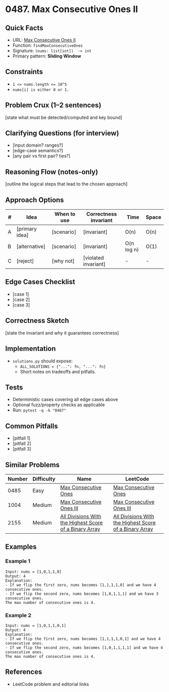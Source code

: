 # 0487. Max Consecutive Ones II

## Quick Facts

- URL: [Max Consecutive Ones II](https://leetcode.com/problems/max-consecutive-ones-ii/)
- Function: `findMaxConsecutiveOnes`
- Signature: `(nums: list[int])  -> int`
- Primary pattern: **Sliding Window**

## Constraints

- `1 <= nums.length <= 10^5`
- `nums[i] is either 0 or 1.`

## Problem Crux (1–2 sentences)

[state what must be detected/computed and key bound]

## Clarifying Questions (for interview)

- [input domain? ranges?]
- [edge-case semantics?]
- [any pair vs first pair? ties?]

## Reasoning Flow (notes-only)

[outline the logical steps that lead to the chosen approach]

## Approach Options

| #   | Idea           | When to use | Correctness invariant | Time       | Space |
| --- | -------------- | ----------- | --------------------- | ---------- | ----- |
| A   | [primary idea] | [scenario]  | [invariant]           | O(n)       | O(n)  |
| B   | [alternative]  | [scenario]  | [invariant]           | O(n log n) | O(1)  |
| C   | [reject]       | [why not]   | [violated invariant]  | -          | -     |

## Edge Cases Checklist

- [case 1]
- [case 2]
- [case 3]

## Correctness Sketch

[state the invariant and why it guarantees correctness]

## Implementation

- `solutions.py` should expose:
    - `ALL_SOLUTIONS = {"...": fn, "...": fn}`
    - Short notes on tradeoffs and pitfalls.

## Tests

- Deterministic cases covering all edge cases above
- Optional fuzz/property checks as applicable
- Run: `pytest -q -k "0487"`

## Common Pitfalls

- [pitfall 1]
- [pitfall 2]
- [pitfall 3]

## Similar Problems

| Number | Difficulty | Name                                                                                                                               | LeetCode                                                                                                                                        |
| ------ | ---------- | ---------------------------------------------------------------------------------------------------------------------------------- | ----------------------------------------------------------------------------------------------------------------------------------------------- |
| 0485   | Easy       | [Max Consecutive Ones](../0485-max-consecutive-ones/readme.md)                                                                     | [Max Consecutive Ones](https://leetcode.com/problems/max-consecutive-ones/)                                                                     |
| 1004   | Medium     | [Max Consecutive Ones III](../1004-max-consecutive-ones-iii/readme.md)                                                             | [Max Consecutive Ones III](https://leetcode.com/problems/max-consecutive-ones-iii/)                                                             |
| 2155   | Medium     | [All Divisions With the Highest Score of a Binary Array](../2155-all-divisions-with-the-highest-score-of-a-binary-array/readme.md) | [All Divisions With the Highest Score of a Binary Array](https://leetcode.com/problems/all-divisions-with-the-highest-score-of-a-binary-array/) |

## Examples

### Example 1

```text
Input: nums = [1,0,1,1,0]
Output: 4
Explanation:
- If we flip the first zero, nums becomes [1,1,1,1,0] and we have 4 consecutive ones.
- If we flip the second zero, nums becomes [1,0,1,1,1] and we have 3 consecutive ones.
The max number of consecutive ones is 4.
```

### Example 2

```text
Input: nums = [1,0,1,1,0,1]
Output: 4
Explanation:
- If we flip the first zero, nums becomes [1,1,1,1,0,1] and we have 4 consecutive ones.
- If we flip the second zero, nums becomes [1,0,1,1,1,1] and we have 4 consecutive ones.
The max number of consecutive ones is 4.
```

## References

- LeetCode problem and editorial links
